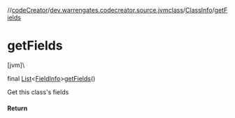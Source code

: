 //[codeCreator](../../../index.md)/[dev.warrengates.codecreator.source.jvmclass](../index.md)/[ClassInfo](index.md)/[getFields](get-fields.md)

# getFields

[jvm]\

final [List](https://docs.oracle.com/javase/8/docs/api/java/util/List.html)&lt;[FieldInfo](../-field-info/index.md)&gt;[getFields](get-fields.md)()

Get this class's fields

#### Return
